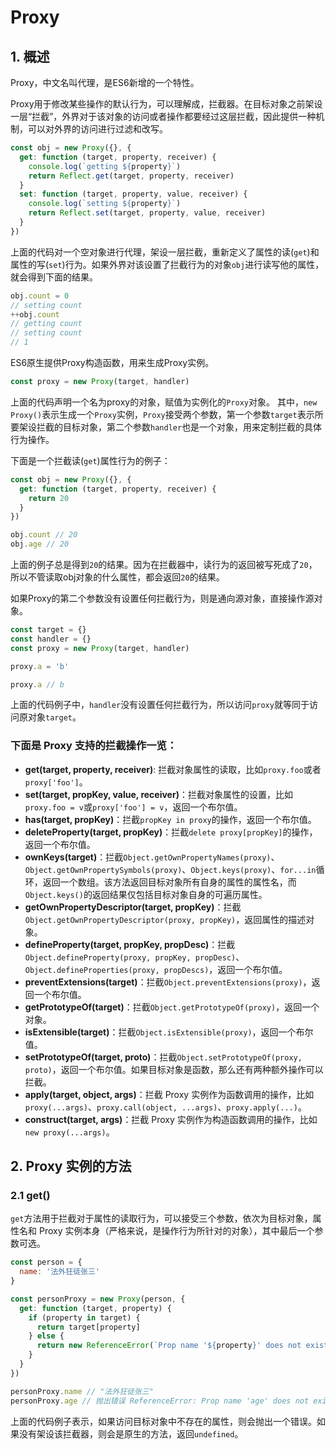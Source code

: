 # Proxy

## 1. 概述

Proxy，中文名叫代理，是ES6新增的一个特性。

Proxy用于修改某些操作的默认行为，可以理解成，拦截器。在目标对象之前架设一层“拦截”，外界对于该对象的访问或者操作都要经过这层拦截，因此提供一种机制，可以对外界的访问进行过滤和改写。

```js
const obj = new Proxy({}, {
  get: function (target, property, receiver) {
    console.log(`getting ${property}`)
    return Reflect.get(target, property, receiver)
  }
  set: function (target, property, value, receiver) {
    console.log(`setting ${property}`)
    return Reflect.set(target, property, value, receiver)
  }
})
```

上面的代码对一个空对象进行代理，架设一层拦截，重新定义了属性的读(`get`)和属性的写(`set`)行为。如果外界对该设置了拦截行为的对象`obj`进行读写他的属性，就会得到下面的结果。

```js
obj.count = 0
// setting count
++obj.count
// getting count
// setting count
// 1
```

ES6原生提供Proxy构造函数，用来生成Proxy实例。

```js
const proxy = new Proxy(target, handler)
```

上面的代码声明一个名为proxy的对象，赋值为实例化的`Proxy`对象。
其中，`new Proxy()`表示生成一个`Proxy`实例，`Proxy`接受两个参数，第一个参数`target`表示所要架设拦截的目标对象，第二个参数`handler`也是一个对象，用来定制拦截的具体行为操作。

下面是一个拦截读(`get`)属性行为的例子：

```js
const obj = new Proxy({}, {
  get: function (target, property, receiver) {
    return 20
  }
})

obj.count // 20
obj.age // 20
```

上面的例子总是得到`20`的结果。因为在拦截器中，读行为的返回被写死成了`20`，所以不管读取obj对象的什么属性，都会返回`20`的结果。

如果Proxy的第二个参数没有设置任何拦截行为，则是通向源对象，直接操作源对象。

```js
const target = {}
const handler = {}
const proxy = new Proxy(target, handler)

proxy.a = 'b'

proxy.a // b
```

上面的代码例子中，`handler`没有设置任何拦截行为，所以访问`proxy`就等同于访问原对象`target`。

### 下面是 Proxy 支持的拦截操作一览：

- **get(target, property, receiver)**: 拦截对象属性的读取，比如`proxy.foo`或者`proxy['foo']`。
- **set(target, propKey, value, receiver)**：拦截对象属性的设置，比如`proxy.foo = v`或`proxy['foo'] = v`，返回一个布尔值。
- **has(target, propKey)**：拦截`propKey in proxy`的操作，返回一个布尔值。
- **deleteProperty(target, propKey)**：拦截`delete proxy[propKey]`的操作，返回一个布尔值。
- **ownKeys(target)**：拦截`Object.getOwnPropertyNames(proxy)`、`Object.getOwnPropertySymbols(proxy)`、`Object.keys(proxy)`、`for...in`循环，返回一个数组。该方法返回目标对象所有自身的属性的属性名，而`Object.keys()`的返回结果仅包括目标对象自身的可遍历属性。
- **getOwnPropertyDescriptor(target, propKey)**：拦截`Object.getOwnPropertyDescriptor(proxy, propKey)`，返回属性的描述对象。
- **defineProperty(target, propKey, propDesc)**：拦截`Object.defineProperty(proxy, propKey, propDesc)`、`Object.defineProperties(proxy, propDescs)`，返回一个布尔值。
- **preventExtensions(target)**：拦截`Object.preventExtensions(proxy)`，返回一个布尔值。
- **getPrototypeOf(target)**：拦截`Object.getPrototypeOf(proxy)`，返回一个对象。
- **isExtensible(target)**：拦截`Object.isExtensible(proxy)`，返回一个布尔值。
- **setPrototypeOf(target, proto)**：拦截`Object.setPrototypeOf(proxy, proto)`，返回一个布尔值。如果目标对象是函数，那么还有两种额外操作可以拦截。
- **apply(target, object, args)**：拦截 Proxy 实例作为函数调用的操作，比如`proxy(...args)`、`proxy.call(object, ...args)`、`proxy.apply(...)`。
- **construct(target, args)**：拦截 Proxy 实例作为构造函数调用的操作，比如`new proxy(...args)`。

## 2. Proxy 实例的方法

### 2.1 get()

`get`方法用于拦截对于属性的读取行为，可以接受三个参数，依次为目标对象，属性名和 Proxy 实例本身（严格来说，是操作行为所针对的对象），其中最后一个参数可选。

```js
const person = {
  name: '法外狂徒张三'
}

const personProxy = new Proxy(person, {
  get: function (target, property) {
    if (property in target) {
      return target[property]
    } else {
      return new ReferenceError(`Prop name '${property}' does not exist.`)
    }
  }
})

personProxy.name // "法外狂徒张三"
personProxy.age // 抛出错误 ReferenceError: Prop name 'age' does not exist.
```

上面的代码例子表示，如果访问目标对象中不存在的属性，则会抛出一个错误。如果没有架设该拦截器，则会是原生的方法，返回`undefined`。
